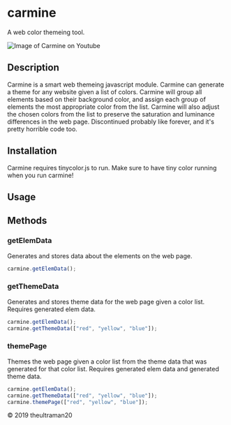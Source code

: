 # carmine
A web color themeing tool.

![Image of Carmine on Youtube](https://repository-images.githubusercontent.com/198105867/bc4e8480-bb9e-11e9-83ae-260a2a5a6a95)

## Description
Carmine is a smart web themeing javascript module.
Carmine can generate a theme for any website given
a list of colors. Carmine will group all elements
based on their background color, and assign each group
of elements the most appropriate color from the list.
Carmine will also adjust the chosen colors from the list
to preserve the saturation and luminance differences in
the web page.
Discontinued probably like forever, and it's pretty horrible code too.

## Installation
Carmine requires tinycolor.js to run. Make sure to have
tiny color running when you run carmine!

## Usage

## Methods

### getElemData
Generates and stores data about the elements on the web
page.
```js
carmine.getElemData();
```

### getThemeData
Generates and stores theme data for the web page given
a color list. Requires generated elem data.
```js
carmine.getElemData();
carmine.getThemeData(["red", "yellow", "blue"]);
```

### themePage
Themes the web page given a color list from the theme data
that was generated for that color list. Requires generated
elem data and generated theme data.
```js
carmine.getElemData();
carmine.getThemeData(["red", "yellow", "blue"]);
carmine.themePage(["red", "yellow", "blue"]);
```

© 2019 theultraman20
